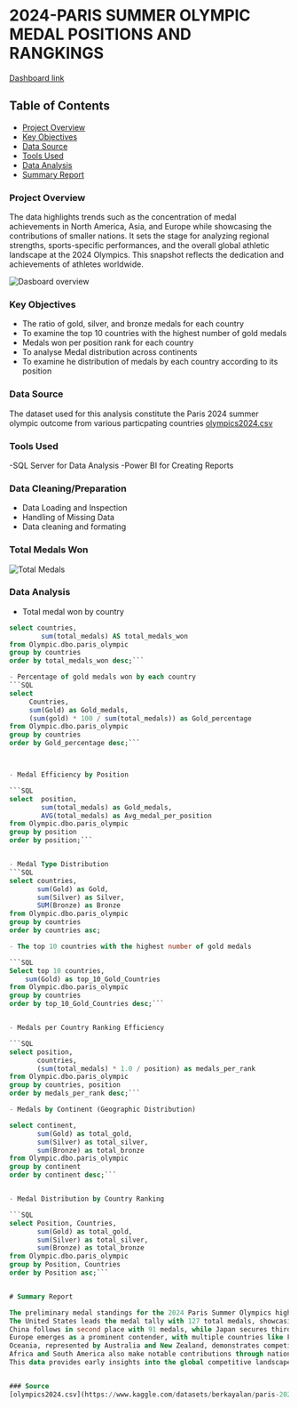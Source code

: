 # 2024-PARIS SUMMER OLYMPIC MEDAL POSITIONS AND RANGKINGS
[Dashboard link](https://app.powerbi.com/reportEmbed?reportId=87ca575f-f184-4550-8b8c-d7afc6b6a1c8&autoAuth=true&ctid=e0793d39-0939-496d-b129-198edd916feb)

## Table of Contents
- [Project Overview](#Project-Overview)
- [Key Objectives](#Key-Objectives)
- [Data Source](#Data-Source)
- [Tools Used](#Tools-Used)
- [Data Analysis](#Data-Analysis)
- [Summary Report](#Summary-Report)
 
### Project Overview

The data highlights trends such as the concentration of medal achievements in North America, Asia, and Europe while showcasing the contributions of smaller nations. 
It sets the stage for analyzing regional strengths, sports-specific performances, and the overall global athletic landscape at the 2024 Olympics. 
This snapshot reflects the dedication and achievements of athletes worldwide.


![Dasboard overview](https://github.com/user-attachments/assets/7aee3d55-2725-422a-af28-e4f46d47770b)


### Key Objectives
- The ratio of gold, silver, and bronze medals for each country
- To examine the top 10 countries with the highest number of gold medals
- Medals won per position rank for each country
- To analyse Medal distribution across continents
- To examine he distribution of medals by each country according to its position

### Data Source
The dataset used for this analysis constitute the Paris 2024 summer olympic outcome from various particpating countries [olympics2024.csv](https://www.kaggle.com/datasets/berkayalan/paris-2024-olympics-medals?select=olympics2024.csv)

### Tools Used
-SQL Server for Data Analysis
-Power BI for Creating Reports

### Data Cleaning/Preparation
- Data Loading and Inspection
- Handling of Missing Data
- Data cleaning and formating

### Total Medals Won
![Total Medals](https://github.com/user-attachments/assets/ab9cd72c-9606-4679-b4d3-f823ed84ffa0)


### Data Analysis
- Total medal won by country
``` SQL
select countries,
		sum(total_medals) AS total_medals_won
from Olympic.dbo.paris_olympic
group by countries
order by total_medals_won desc;```

- Percentage of gold medals won by each country
```SQL
select 
	 Countries,
	 sum(Gold) as Gold_medals,
	 (sum(gold) * 100 / sum(total_medals)) as Gold_percentage
from Olympic.dbo.paris_olympic
group by countries
order by Gold_percentage desc;```



- Medal Efficiency by Position

```SQL
select  position,
		sum(total_medals) as Gold_medals,
		AVG(total_medals) as Avg_medal_per_position
from Olympic.dbo.paris_olympic
group by position
order by position;```


- Medal Type Distribution
```SQL
select countries,
	   sum(Gold) as Gold,
	   sum(Silver) as Silver,
	   SUM(Bronze) as Bronze
from Olympic.dbo.paris_olympic
group by countries
order by countries asc;

- The top 10 countries with the highest number of gold medals

```SQL
Select top 10 countries,
	sum(Gold) as top_10_Gold_Countries
from Olympic.dbo.paris_olympic
group by countries
order by top_10_Gold_Countries desc;```


- Medals per Country Ranking Efficiency

```SQL
select position,
       countries,
	   (sum(total_medals) * 1.0 / position) as medals_per_rank
from Olympic.dbo.paris_olympic
group by countries, position
order by medals_per_rank desc;```

- Medals by Continent (Geographic Distribution)

select continent,
	   sum(Gold) as total_gold,
	   sum(Silver) as total_silver,
	   sum(Bronze) as total_bronze
from Olympic.dbo.paris_olympic
group by continent
order by continent desc;```


- Medal Distribution by Country Ranking

```SQL
select Position, Countries,
	   sum(Gold) as total_gold,
	   sum(Silver) as total_silver,
	   sum(Bronze) as total_bronze
from Olympic.dbo.paris_olympic
group by Position, Countries
order by Position asc;```


# Summary Report

The preliminary medal standings for the 2024 Paris Summer Olympics highlight a diverse distribution of achievements across continents, with a total of 30 countries represented.
The United States leads the medal tally with 127 total medals, showcasing dominance across all categories of Gold, Silver, and Bronze.
China follows in second place with 91 medals, while Japan secures third with 45 medals, reflecting strong performances by Asian nations.
Europe emerges as a prominent contender, with multiple countries like France, the United Kingdom, and Italy earning significant medal counts.
Oceania, represented by Australia and New Zealand, demonstrates competitive strength, particularly in Gold medals.
Africa and South America also make notable contributions through nations like Kenya and Brazil.
This data provides early insights into the global competitive landscape of the Paris Olympics, emphasizing excellence and regional diversity in sports performance.


### Source
[olympics2024.csv](https://www.kaggle.com/datasets/berkayalan/paris-2024-olympics-medals?select=olympics2024.csv)












